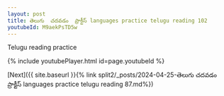 ```yaml
---
layout: post
title: తెలుగు  చదవడం  ప్రాక్టీస్ languages practice telugu reading 102
youtubeId: M9aekPsTD5w
---
```

 
 
Telugu reading practice
 
 
 
 
 


{% include youtubePlayer.html id=page.youtubeId %}
 
[Next]({{ site.baseurl }}{% link  split2/_posts/2024-04-25-తెలుగు  చదవడం  ప్రాక్టీస్ languages practice telugu reading 87.md%})
 
